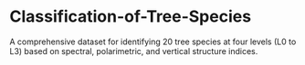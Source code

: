 # Classification-of-Tree-Species
A comprehensive dataset for identifying  20  tree species at four levels (L0 to L3) based on spectral, polarimetric, and vertical structure indices.

